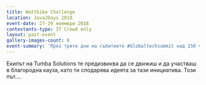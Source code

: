 ```yaml
---
title: Wattbike Challenge
location: Java2Days 2018
event-date: 27-29 ноември 2018
contestants-type: IT Crowd only
layout: past-event
gallery-images-count: 8
event-summary: 'През трите дни на събитието #Globaltechsummit над 150 човека се качиха на колелото, опитвайки се да постигнат Pedalling Effectiveness Score от 75. Най-добрите резултати от 75, 76 и 77 бяха постигнати от лектори и колеги от SBTech. Благодарение на всички ентусиасти Tumba Solutions Ltd. ще дари 1640 лв. на СДРУЖЕНИЕ "ДЕЦА С ОНКОХЕМАТОЛОГИЧНИ ЗАБОЛЯВАНИЯ". Надяваме се в бъдеще повече хора да прегърнат идеята за #SpoDari!' 
---
```


Екипът на Tumba Solutions те предизвиква да се движиш и да участваш в благородна кауза, като ти сподарява идеята за тази инициатива. Този път....
